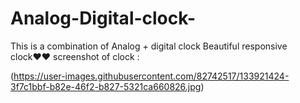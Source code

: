 # Analog-Digital-clock-
This is a combination of Analog + digital clock
Beautiful responsive clock♥️♥️
screenshot of clock : 

(https://user-images.githubusercontent.com/82742517/133921424-3f7c1bbf-b82e-46f2-b827-5321ca660826.jpg)
